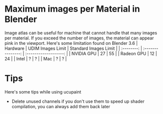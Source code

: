 # Maximum images per Material in Blender
Image atlas can be useful for machine that cannot handle that many images per material. If you exceed the number of images, the material can appear pink in the viewport. Here's some limitation found on Blender 3.6
|  Hardware  | UDIM Images Limit | Standard Images Limit |
| :--------: | :---------------: | :-------------------: |
| NVIDIA GPU |        27         |          55           |
| Radeon GPU |        12         |          24           |
|   Intel    |         ?         |           ?           |
|    Mac     |         ?         |           ?           |

# Tips
Here's some tips while using ucupaint
- Delete unused channels if you don't use them to speed up shader compilation, you can always add them back later
